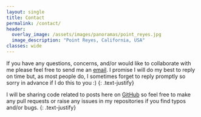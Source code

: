 ```yaml
---
layout: single
title: Contact
permalink: /contact/
header:
  overlay_image: /assets/images/panoramas/point_reyes.jpg
  image_description: "Point Reyes, California, USA"
classes: wide
---
```


If you have any questions, concerns, and/or would like to collaborate with me
please feel free to send me an [email](mailto:{{site.author.email}}). I promise I will do my best to
reply on time but, as most people do, I sometimes forget to reply promptly so
sorry in advance if I do this to you :)
{: .text-justify}

I will be sharing code related to posts here on [GitHub]({{site.ghrepo}}) so
feel free to make any pull requests or raise any issues in my repositories if
you find typos and/or bugs.
{: .text-justify}